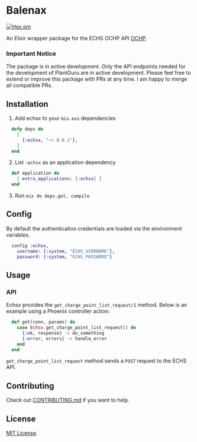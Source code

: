 # Balenax

[![Hex.pm](https://img.shields.io/badge/Hex-v2.1.1-green.svg)](https://hexdocs.pm/echsx)

An Elixir wrapper package for the ECHS OCHP API [OCHP].

[OCHP]: https://github.com/e-clearing-net/OCHP

### Important Notice
The package is in active development. Only the API endpoints needed for the development of PlantGuru are in active development. Please feel free to extend or improve this package with PRs at any time. I am happy to merge all compatible PRs.

## Installation

1. Add echsx to your `mix.exs` dependencies

```elixir
  defp deps do
    [
      {:echsx, "~> 0.0.1"},
    ]
  end
```

2. List `:echsx` as an application dependency

```elixir
  def application do
    [ extra_applications: [:echsx] ]
  end
```

3. Run `mix do deps.get, compile`

## Config

By default the authentication credentials are loaded via the environment variables.

```elixir
  config :echsx,
    username: {:system, "ECHS_USERNAME"},
    password: {:system, "ECHS_PASSWORD"}

```

## Usage

### API

Echsx provides the `get_charge_point_list_request/1` method. Below is an example using a Phoenix controller action:

```elixir
  def get(conn, params) do
    case Echsx.get_charge_point_list_request() do
      {:ok, response} -> do_something
      {:error, errors} -> handle_error
    end
  end
```

`get_charge_point_list_request` method sends a `POST` request to the ECHS API.

## Contributing

Check out [CONTRIBUTING.md](/CONTRIBUTING.md) if you want to help.

## License

[MIT License](http://www.opensource.org/licenses/MIT).
